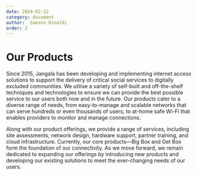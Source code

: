 ```yaml
---
date: 2024-02-12
category: document
author:  Samson Rinaldi
order: 2
---
```


# Our Products

Since 2015, Jangala has been developing and implementing internet access solutions to support the delivery of critical social services to digitally excluded communities. We utilise a variety of self-built and off-the-shelf techniques and technologies to ensure we can provide the best possible service to our users both now and in the future. Our products cater to a diverse range of needs, from easy-to-manage and scalable networks that can serve hundreds or even thousands of users, to at-home safe Wi-Fi that enables providers to monitor and manage connections.

Along with our product offerings, we provide a range of services, including site assessments, network design, hardware support, partner training, and cloud infrastructure. Currently, our core products—Big Box and Get Box form the foundation of our connectivity. As we move forward, we remain dedicated to expanding our offerings by introducing new products and developing our existing solutions to meet the ever-changing needs of our users.

